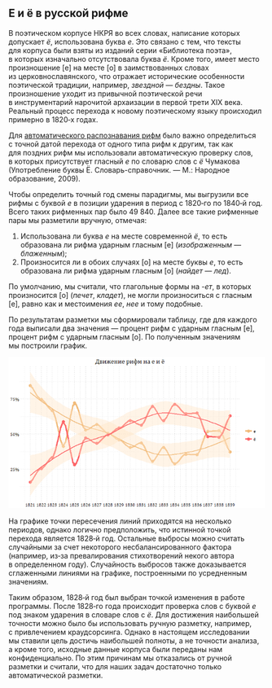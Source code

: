 ## Е и ё в русской рифме

В&nbsp;поэтическом корпусе НКРЯ во&nbsp;всех словах, написание которых допускает _ё_, использована буква _е_. Это связано с&nbsp;тем, что&nbsp;тексты для&nbsp;корпуса были взяты из&nbsp;изданий серии «Библиотека поэта», в&nbsp;которых изначально отсутствовала буква _ё_. Кроме того, имеет место произношение \[е\] на&nbsp;месте \[о\] в&nbsp;заимствованных словах из&nbsp;церковнославянского, что&nbsp;отражает исторические особенности поэтической традиции, например, _звездной_ — _бездны_. Такое произношение уходит из&nbsp;привычной поэтической речи в&nbsp;инструментарий нарочитой архаизации в&nbsp;первой трети XIX&nbsp;века. Реальный процесс перехода к&nbsp;новому поэтическому языку происходил примерно в&nbsp;1820&#8209;х годах.

Для&nbsp;[автоматического распознавания рифм](url) было важно определиться с&nbsp;точной датой перехода от&nbsp;одного типа рифм к&nbsp;другим, так как для&nbsp;поздних рифм мы&nbsp;использовали автоматическую проверку слов, в&nbsp;которых присутствует гласный _е_ по&nbsp;словарю слов с&nbsp;_ё_ Чумакова (Употребление буквы Ё. Словарь-справочник. &mdash; М.: Народное образование, 2009).

Чтобы определить точный&nbsp;год смены парадигмы, мы&nbsp;выгрузили все рифмы с&nbsp;буквой _е_ в&nbsp;позиции ударения в&nbsp;период с&nbsp;1820&#8209;го по&nbsp;1840&#8209;й&nbsp;год. Всего таких рифменных пар было 49 840. Далее все такие рифменные пары мы&nbsp;разметили вручную, отмечая:

1. Использована&nbsp;ли буква _е_ на&nbsp;месте современной _ё_, то есть образована&nbsp;ли рифма ударным гласным \[е\] (_изображенным_ — _блаженным_);
2. Произносится&nbsp;ли в&nbsp;обоих случаях \[о\] на&nbsp;месте буквы _е_, то есть образована&nbsp;ли рифма ударным гласным \[о\] (_найдет_ — _лед_).

По&nbsp;умолчанию, мы&nbsp;считали, что&nbsp;глагольные формы на&nbsp;_-ет_, в&nbsp;которых произносится \[о\] (_печет_, _кладет_), не&nbsp;могли произноситься с&nbsp;гласным \[е\], равно как и&nbsp;местоимения _ее_, _нее_ и&nbsp;тому подобные.

По&nbsp;результатам разметки мы&nbsp;сформировали таблицу, где для&nbsp;каждого года выписали два значения — процент рифм с&nbsp;ударным гласным \[е\], процент рифм с&nbsp;ударным гласным \[о\]. По&nbsp;полученным значениям мы&nbsp;построили график.

![Image](e_yo.png)

На&nbsp;графике точки пересечения линий приходятся на&nbsp;несколько периодов, однако логично предположить, что&nbsp;истинной точкой перехода является 1828&#8209;й&nbsp;год. Остальные выбросы можно считать случайными за&nbsp;счет некоторого несбалансированного фактора (например, из&#8209;за превалирования стихотворений некого автора в&nbsp;определенном году). Случайность выбросов также доказывается сглаженными линиями на&nbsp;графике, построенными по&nbsp;усредненным значениям.

Таким образом, 1828&#8209;й&nbsp;год был выбран точкой изменения в&nbsp;работе программы. После 1828&#8209;го года происходит проверка слов с&nbsp;буквой _е_ под&nbsp;знаком ударения в&nbsp;словаре слов с&nbsp;_ё_. Для&nbsp;достижения наибольшей точности можно было&nbsp;бы использовать ручную разметку, например, с&nbsp;привлечением краудсорсинга. Однако в&nbsp;настоящем исследовании мы&nbsp;ставили цель достичь наибольшей полноты, а&nbsp;не&nbsp;точности анализа, а&nbsp;кроме того, исходные данные корпуса были переданы нам конфиденциально. По&nbsp;этим причинам мы&nbsp;отказались от&nbsp;ручной разметки и&nbsp;считали, что&nbsp;для наших задач достаточно только автоматической разметки.
